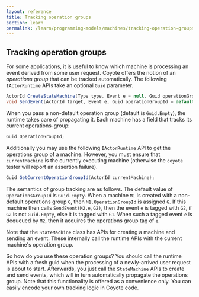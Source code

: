 ```yaml
---
layout: reference
title: Tracking operation groups
section: learn
permalink: /learn/programming-models/machines/tracking-operation-groups
---
```


## Tracking operation groups

For some applications, it is useful to know which machine is processing an event derived from some
user request. Coyote offers the notion of an _operations group_ that can be tracked automatically. The
following `IActorRuntime` APIs take an optional `Guid` parameter.

```c#
ActorId CreateStateMachine(Type type, Event e = null, Guid operationGroupId = default);
void SendEvent(ActorId target, Event e, Guid operationGroupId = default);
```

When you pass a non-default operation group (default is `Guid.Empty`), the runtime takes care of
propagating it. Each machine has a field that tracks its current operations-group:

```c#
Guid OperationGroupId;
```

Additionally you may use the following `IActorRuntime` API to get the operations group of a machine.
However, you must ensure that `currentMachine` is the currently executing machine (otherwise the
`coyote` tester will report an assertion failure).

```c#
Guid GetCurrentOperationGroupId(ActorId currentMachine);
```

The semantics of group tracking are as follows. The default value of `OperationsGroupId` is
`Guid.Empty`. When a machine `M1` is created with a non-default operations group `G`, then
`M1.OperationGroupId` is assigned `G`. If this machine then calls `SendEvent(M2,e,G2)`, then the event
`e` is tagged with `G2`, if `G2` is not `Guid.Empty`, else it is tagged with `G1`. When such a tagged
event `e` is dequeued by `M2`, then it acquires the operations group tag of `e`.

Note that the `StateMachine` class has APIs for creating a machine and sending an event. These internally
call the runtime APIs with the current machine's operation group.

So how do you use these operation groups? You should call the runtime APIs with a fresh guid when the
processing of a newly-arrived user request is about to start. Afterwards, you just call the `StateMachine`
APIs to create and send events, which will in turn automatically propagate the operations group. Note
that this functionality is offered as a convenience only. You can easily encode your own tracking logic
in Coyote code.
